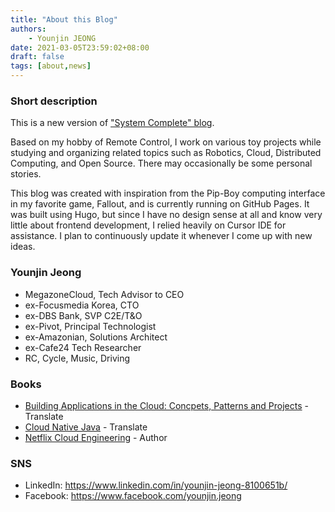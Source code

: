 ```yaml
---
title: "About this Blog"
authors:
    - Younjin JEONG
date: 2021-03-05T23:59:02+08:00
draft: false
tags: [about,news]
---
```


### Short description
This is a new version of ["System Complete" blog](https://kerberosj.tistory.com/).  

Based on my hobby of Remote Control, I work on various toy projects while studying and organizing related topics such as Robotics, Cloud, Distributed Computing, and Open Source. There may occasionally be some personal stories.

This blog was created with inspiration from the Pip-Boy computing interface in my favorite game, Fallout, and is currently running on GitHub Pages. It was built using Hugo, but since I have no design sense at all and know very little about frontend development, I relied heavily on Cursor IDE for assistance. I plan to continuously update it whenever I come up with new ideas.


### Younjin Jeong  
- MegazoneCloud, Tech Advisor to CEO  
- ex-Focusmedia Korea, CTO  
- ex-DBS Bank, SVP C2E/T&O  
- ex-Pivot, Principal Technologist 
- ex-Amazonian, Solutions Architect 
- ex-Cafe24 Tech Researcher 
- RC, Cycle, Music, Driving 

### Books
- [Building Applications in the Cloud: Concpets, Patterns and Projects](https://jpub.tistory.com/167) - Translate 
- [Cloud Native Java](http://m.yes24.com/Goods/Detail/61788283) - Translate 
- [Netflix Cloud Engineering](http://m.yes24.com/Goods/Detail/90445341) - Author 

### SNS 
- LinkedIn: https://www.linkedin.com/in/younjin-jeong-8100651b/ 
- Facebook: https://www.facebook.com/younjin.jeong 
